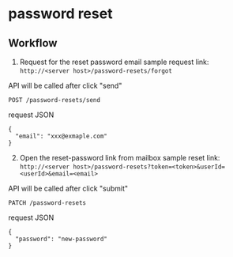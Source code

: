 # password reset

## Workflow

1. Request for the reset password email
   sample request link: `http://<server host>/password-resets/forgot`

API will be called after click "send"
```
POST /password-resets/send
```

request JSON
```
{
  "email": "xxx@exmaple.com"
}
```

2. Open the reset-password link from mailbox
   sample reset link: `http://<server host>/password-resets?token=<token>&userId=<userId>&email=<email>`

API will be called after click "submit"
```
PATCH /password-resets
```

request JSON
```
{
  "password": "new-password"
}
```
